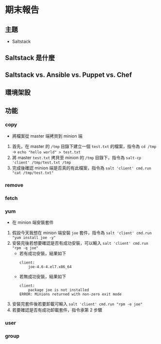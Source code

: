 # 期末報告
## 主題
* Saltstack

## Saltstack 是什麼

## Saltstack vs. Ansible vs. Puppet vs. Chef

## 環境架設

## 功能
### copy
* 將檔案從 master 端拷貝到 minion 端
1. 首先，在 master 的 `/tmp` 目錄下建立一個 `test.txt` 的檔案，指令為 `cd /tmp` -> `echo "hello world" > test.txt`
2. 將 master `test.txt` 拷貝至 minion 的 `/tmp` 目錄下，指令為 `salt-cp 'client' /tmp/test.txt /tmp`
3. 完成後確認 minion 端是否真的有此檔案，指令為 `salt 'client' cmd.run "cat /tmp/test.txt"`


### remove
### fetch
### yum
* 在 minion 端安裝套件
1. 假設今天我想在 minion 端安裝 `joe` 套件，指令為 `salt 'client' cmd.run "yum install joe -y"`
2. 安裝完後若想要確認是否有成功安裝，可以輸入 `salt 'client' cmd.run "rpm -q joe"`
    * 若有成功安裝，結果如下
        ```
        client:
            joe-4.6-4.el7.x86_64
        ```
    * 若無成功安裝，結果如下
        ```
        client:
            package joe is not installed
        ERROR: Minions returned with non-zero exit mode
        ```
3. 安裝完套件後若要卸載可輸入 `salt 'client' cmd.run "rpm -e joe"`
4. 若要確認是否有成功卸載套件，指令承第 2 步驟

### user
### group